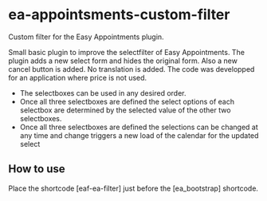 # ea-appointsments-custom-filter
Custom  filter for the Easy Appointments plugin.

Small basic plugin to improve the selectfilter of Easy Appointments.
The plugin adds a new select form and hides the original form. Also a new cancel button is added.
No translation is added.
The code was developped for an application where price is not used.
<ul>
  <li>The selectboxes can be used in any desired order.</li>
  <li>Once all three selectboxes are defined the select options of each selectbox are determined by the selected value of the other two selectboxes.</li>
  <li>Once all three selectboxes are defined the selections can be changed at any time and change triggers a new load of the calendar for the updated select</li>
</ul>
<h2>How to use</h2>
Place the shortcode [eaf-ea-filter] just before the [ea_bootstrap] shortcode.
